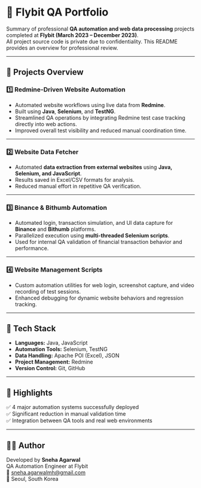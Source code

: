# 🧩 Flybit QA Portfolio

Summary of professional **QA automation and web data processing** projects completed at **Flybit (March 2023 – December 2023)**.  
All project source code is private due to confidentiality. This README provides an overview for professional review.

---

## 🔹 Projects Overview

### 1️⃣ Redmine-Driven Website Automation
- Automated website workflows using live data from **Redmine**.
- Built using **Java**, **Selenium**, and **TestNG**.
- Streamlined QA operations by integrating Redmine test case tracking directly into web actions.
- Improved overall test visibility and reduced manual coordination time.

---

### 2️⃣ Website Data Fetcher
- Automated **data extraction from external websites** using **Java, Selenium, and JavaScript**.
- Results saved in Excel/CSV formats for analysis.
- Reduced manual effort in repetitive QA verification.

---

### 3️⃣ Binance & Bithumb Automation
- Automated login, transaction simulation, and UI data capture for **Binance** and **Bithumb** platforms.
- Parallelized execution using **multi-threaded Selenium scripts**.
- Used for internal QA validation of financial transaction behavior and performance.

---

### 4️⃣ Website Management Scripts
- Custom automation utilities for web login, screenshot capture, and video recording of test sessions.
- Enhanced debugging for dynamic website behaviors and regression tracking.

---

## 🧰 Tech Stack
- **Languages:** Java, JavaScript  
- **Automation Tools:** Selenium, TestNG  
- **Data Handling:** Apache POI (Excel), JSON  
- **Project Management:** Redmine  
- **Version Control:** Git, GitHub  

---

## 🧠 Highlights
✅ 4 major automation systems successfully deployed  
✅ Significant reduction in manual validation time  
✅ Integration between QA tools and real web environments  

---

## 👩‍💻 Author
Developed by **Sneha Agarwal**  
QA Automation Engineer at Flybit  
📧 sneha.agarwalmh@gmail.com  
📍 Seoul, South Korea
